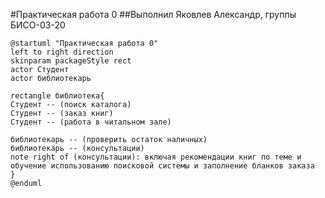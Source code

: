 
#Практическая работа 0
##Выполнил Яковлев Александр, группы БИСО-03-20

```
@startuml "Практическая работа 0"
left to right direction 
skinparam packageStyle rect
actor Студент 
actor библиотекарь

rectangle библиотека{
Студент -- (поиск каталога)
Студент -- (заказ книг) 
Студент -- (работа в читальном зале)

библиотекарь -- (проверить остаток наличных) 
библиотекарь -- (консультации)
note right of (консультации): включая рекомендации книг по теме и обучение использованию поисковой системы и заполнение бланков заказа
}
@enduml
```

